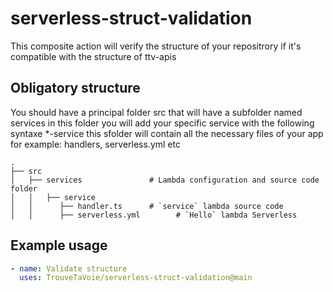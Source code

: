 # serverless-struct-validation
This composite action will verify the structure of your repositrory if it's compatible with the structure of ttv-apis

## Obligatory structure
You should have a principal folder src that will have a subfolder named services in this folder you will add your specific service with the following syntaxe *-service this sfolder will contain all the necessary files of your app for example: handlers, serverless.yml etc

```
.
├── src
│   ├── services               # Lambda configuration and source code folder
│   │   ├── service
│   │      ├── handler.ts      # `service` lambda source code
│   │      ├── serverless.yml        # `Hello` lambda Serverless 

```
## Example usage

```yaml
- name: Validate structure
  uses: TrouveTaVoie/serverless-struct-validation@main